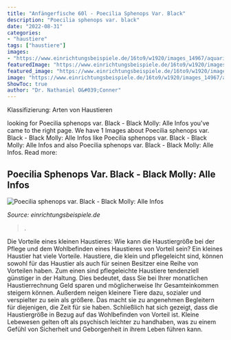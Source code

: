 ```yaml
---
title: "Anfängerfische 60l - Poecilia Sphenops Var. Black"
description: "Poecilia sphenops var. black"
date: "2022-08-31"
categories:
- "haustiere"
tags: ["haustiere"]
images:
- "https://www.einrichtungsbeispiele.de/16to9/w1920/images_14967/aquarium-einrichten-mit-und-nochmal-der-molly__754a35faaf67b1be9005ad430b50e10a.jpg"
featuredImage: "https://www.einrichtungsbeispiele.de/16to9/w1920/images_14967/aquarium-einrichten-mit-und-nochmal-der-molly__754a35faaf67b1be9005ad430b50e10a.jpg"
featured_image: "https://www.einrichtungsbeispiele.de/16to9/w1920/images_14967/aquarium-einrichten-mit-und-nochmal-der-molly__754a35faaf67b1be9005ad430b50e10a.jpg"
image: "https://www.einrichtungsbeispiele.de/16to9/w1920/images_14967/aquarium-einrichten-mit-und-nochmal-der-molly__754a35faaf67b1be9005ad430b50e10a.jpg"
ShowToc: true
author: "Dr. Nathaniel O&#039;Conner"
---
```



Klassifizierung: Arten von Haustieren

	

		
looking for Poecilia sphenops var. Black - Black Molly: Alle Infos you've came to the right page. We have 1 Images about Poecilia sphenops var. Black - Black Molly: Alle Infos like Poecilia sphenops var. Black - Black Molly: Alle Infos and also Poecilia sphenops var. Black - Black Molly: Alle Infos. Read more:
		
    
## Poecilia Sphenops Var. Black - Black Molly: Alle Infos

<img loading=lazy src="https://www.einrichtungsbeispiele.de/16to9/w1920/images_14967/aquarium-einrichten-mit-und-nochmal-der-molly__754a35faaf67b1be9005ad430b50e10a.jpg" onerror="this.onerror=null;this.src='https://tse4.mm.bing.net/th?id=OIP.izPD5yI8QU0lL8TEBItrPQHaEK&amp;pid=15.1';" alt="Poecilia sphenops var. Black - Black Molly: Alle Infos">

_Source: einrichtungsbeispiele.de_

>. 

	

Die Vorteile eines kleinen Haustieres: Wie kann die Haustiergröße bei der Pflege und dem Wohlbefinden eines Haustieres von Vorteil sein?
Ein kleines Haustier hat viele Vorteile. Haustiere, die klein und pflegeleicht sind, können sowohl für das Haustier als auch für seinen Besitzer eine Reihe von Vorteilen haben. Zum einen sind pflegeleichte Haustiere tendenziell günstiger in der Haltung. Dies bedeutet, dass Sie bei Ihrer monatlichen Haustierrechnung Geld sparen und möglicherweise Ihr Gesamteinkommen steigern können. Außerdem neigen kleinere Tiere dazu, sozialer und verspielter zu sein als größere. Das macht sie zu angenehmen Begleitern für diejenigen, die Zeit für sie haben. Schließlich hat sich gezeigt, dass die Haustiergröße in Bezug auf das Wohlbefinden von Vorteil ist. Kleine Lebewesen gelten oft als psychisch leichter zu handhaben, was zu einem Gefühl von Sicherheit und Geborgenheit in ihrem Leben führen kann.

